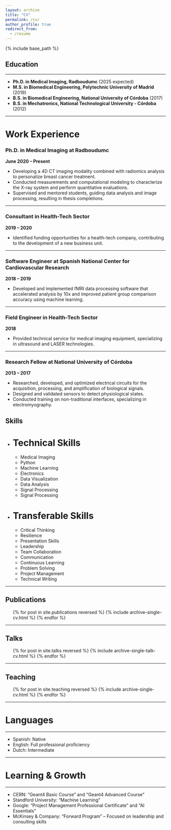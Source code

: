 ```yaml
---
layout: archive
title: "CV"
permalink: /cv/
author_profile: true
redirect_from:
  - /resume
---
```


{% include base_path %}

## Education
---

- **Ph.D. in Medical Imaging, Radboudumc** (2025 expected)  
- **M.S. in Biomedical Engineering, Polytechnic University of Madrid** (2019)  
- **B.S. in Biomedical Engineering, National University of Córdoba** (2017)  
- **B.S. in Mechatronics, National Technological University - Córdoba** (2012)

---

# Work Experience

### **Ph.D. in Medical Imaging at Radboudumc**  
**June 2020 – Present**  
- Developing a 4D CT imaging modality combined with radiomics analysis to personalize breast cancer treatment.  
- Conducted measurements and computational modeling to characterize the X-ray system and perform quantitative evaluations.  
- Supervised and mentored students, guiding data analysis and image processing, resulting in thesis completions.  

---

### **Consultant in Health-Tech Sector**  
**2019 – 2020**  
- Identified funding opportunities for a health-tech company, contributing to the development of a new business unit.  

---

### **Software Engineer at Spanish National Center for Cardiovascular Research**  
**2018 – 2019**  
- Developed and implemented fMRI data processing software that accelerated analysis by 10x and improved patient group comparison accuracy using machine learning.  

---

### **Field Engineer in Health-Tech Sector**  
**2018**  
- Provided technical service for medical imaging equipment, specializing in ultrasound and LASER technologies.  

---

### **Research Fellow at National University of Córdoba**  
**2013 – 2017**  
- Researched, developed, and optimized electrical circuits for the acquisition, processing, and amplification of biological signals.  
- Designed and validated sensors to detect physiological states.  
- Conducted training on non-traditional interfaces, specializing in electromyography.  


Skills
---

* # Technical Skills
  * Medical Imaging
  * Python
  * Machine Learning
  * Electronics
  * Data Visualization
  * Data Analysis
  * Signal Processing
  * Signal Processing
 
* # Transferable Skills
  * Critical Thinking
  * Resilience
  * Presentation Skills
  * Leadership
  * Team Collaboration
  * Communication
  * Continuous Learning
  * Problem Solving
  * Project Management
  * Technical Writing 
---

Publications
---
  <ul>{% for post in site.publications reversed %}
    {% include archive-single-cv.html %}
  {% endfor %}</ul>

---

Talks
---
  <ul>{% for post in site.talks reversed %}
    {% include archive-single-talk-cv.html  %}
  {% endfor %}</ul>

---

Teaching
---
  <ul>{% for post in site.teaching reversed %}
    {% include archive-single-cv.html %}
  {% endfor %}</ul>

---

# Languages
---
- Spanish: Native
- English: Full professional proficiency
- Dutch: Intermediate

---

# Learning & Growth
---
- CERN: “Geant4 Basic Course” and “Geant4 Advanced Course”
- Standford University: “Machine Learning”
- Google: “Project Management Professional Certificate” and “AI Essentials”
- McKinsey & Company: “Forward Program” – Focused on leadership and consulting skills

